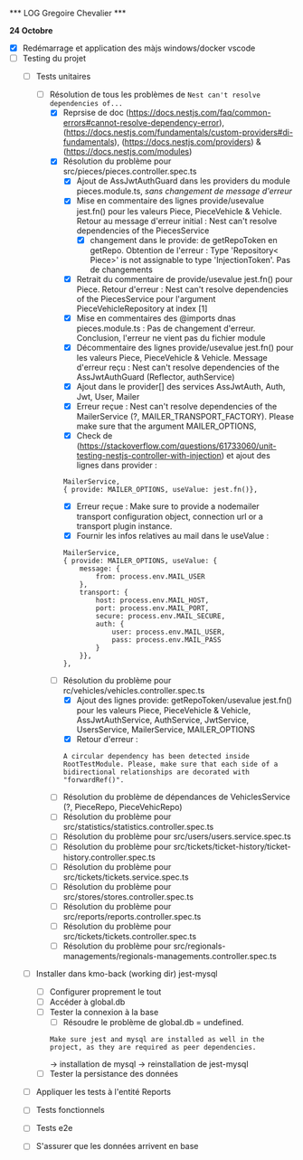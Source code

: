 *** LOG Gregoire Chevalier ***

**24 Octobre**
- [x] Redémarrage et application des màjs windows/docker vscode
- [ ] Testing du projet
    - [ ] Tests unitaires
        - [ ] Résolution de tous les problèmes de ```Nest can't resolve dependencies of...```
            - [x] Reprsise de doc (https://docs.nestjs.com/faq/common-errors#cannot-resolve-dependency-error), (https://docs.nestjs.com/fundamentals/custom-providers#di-fundamentals), (https://docs.nestjs.com/providers) & (https://docs.nestjs.com/modules)
            - [x] Résolution du problème pour src/pieces/pieces.controller.spec.ts
                - [x] Ajout de AssJwtAuthGuard dans les providers du module pieces.module.ts, *sans changement de message d'erreur*
                - [x] Mise en commentaire des lignes provide/usevalue jest.fn() pour les valeurs Piece, PieceVehicle & Vehicle. Retour au message d'erreur initial : Nest can't resolve dependencies of the PiecesService
                    - [x] changement dans le provide: de getRepoToken en getRepo. Obtention de l'erreur : Type 'Repository< Piece>' is not assignable to type 'InjectionToken'. Pas de changements
                - [x] Retrait du commentaire de provide/usevalue jest.fn() pour Piece. Retour d'erreur : Nest can't resolve dependencies of the PiecesService pour l'argument PieceVehicleRepository at index [1]
                - [x] Mise en commentaires des @imports dnas pieces.module.ts : Pas de changement d'erreur. Conclusion, l'erreur ne vient pas du fichier module
                - [x] Décommentaire des lignes provide/usevalue jest.fn() pour les valeurs Piece, PieceVehicle & Vehicle. Message d'erreur reçu : Nest can't resolve dependencies of the AssJwtAuthGuard (Reflector, authService)
                - [x] Ajout dans le provider[] des services AssJwtAuth, Auth, Jwt, User, Mailer
                - [x] Erreur reçue : Nest can't resolve dependencies of the MailerService (?, MAILER_TRANSPORT_FACTORY). Please make sure that the argument MAILER_OPTIONS,
                - [x] Check de (https://stackoverflow.com/questions/61733060/unit-testing-nestjs-controller-with-injection) et ajout des lignes dans provider : 
                ```
                MailerService,
				{ provide: MAILER_OPTIONS, useValue: jest.fn()},
                ``` 
                - [x] Erreur reçue : Make sure to provide a nodemailer transport configuration object, connection url or a transport plugin instance.
                - [x] Fournir les infos relatives au mail dans le useValue : 
                ```
                MailerService,
				{ provide: MAILER_OPTIONS, useValue: {
					message: {
						from: process.env.MAIL_USER
					},
					transport: {
						host: process.env.MAIL_HOST,
						port: process.env.MAIL_PORT,
						secure: process.env.MAIL_SECURE,
						auth: {
							user: process.env.MAIL_USER,
							pass: process.env.MAIL_PASS
						}
					}},
				},
                ```
            - [ ] Résolution du problème pour rc/vehicles/vehicles.controller.spec.ts
                - [x] Ajout des lignes provide: getRepoToken/usevalue jest.fn() pour les valeurs Piece, PieceVehicle & Vehicle, AssJwtAuthService, AuthService, JwtService, UsersService, MailerService, MAILER_OPTIONS
                - [x] Retour d'erreur : 
                ```
                A circular dependency has been detected inside RootTestModule. Please, make sure that each side of a bidirectional relationships are decorated with "forwardRef()".
                ```
            - [ ] Résolution du problème de dépendances de VehiclesService (?, PieceRepo, PieceVehicRepo)
            - [ ] Résolution du problème pour src/statistics/statistics.controller.spec.ts 
            - [ ] Résolution du problème pour src/users/users.service.spec.ts
            - [ ] Résolution du problème pour src/tickets/ticket-history/ticket-history.controller.spec.ts
            - [ ] Résolution du problème pour src/tickets/tickets.service.spec.ts
            - [ ] Résolution du problème pour src/stores/stores.controller.spec.ts
            - [ ] Résolution du problème pour src/reports/reports.controller.spec.ts
            - [ ] Résolution du problème pour src/tickets/tickets.controller.spec.ts
            - [ ] Résolution du problème pour src/regionals-managements/regionals-managements.controller.spec.ts 
    - [ ] Installer dans kmo-back (working dir) jest-mysql
        - [ ] Configurer proprement le tout
        - [ ] Accéder à global.db  
        - [ ] Tester la connexion à la base
            - [ ] Résoudre le problème de global.db = undefined.
            ```
            Make sure jest and mysql are installed as well in the project, as they are required as peer dependencies.
            ```
            -> installation de mysql
            -> reinstallation de jest-mysql
        - [ ] Tester la persistance des données
    - [ ] Appliquer les tests à l'entité Reports
    - [ ] Tests fonctionnels
    - [ ] Tests e2e
    - [ ] S'assurer que les données arrivent en base

